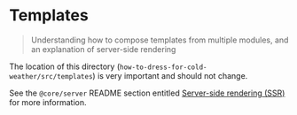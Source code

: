 # Templates
> Understanding how to compose templates from multiple modules, and an explanation of server-side rendering

The location of this directory (`how-to-dress-for-cold-weather/src/templates`) is very important and should not change.

See the `@core/server` README section entitled [Server-side rendering (SSR)](https://code.devops.fds.com/polaris/core/server/blob/master/README.md#server-side-rendering-ssr) for more information.
